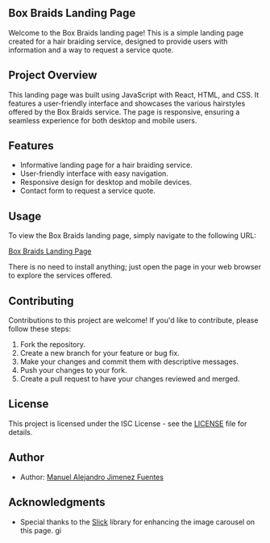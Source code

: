 ## Box Braids Landing Page

Welcome to the Box Braids landing page! This is a simple landing page created for a hair braiding service, designed to provide users with information and a way to request a service quote.

## Project Overview

This landing page was built using JavaScript with React, HTML, and CSS. It features a user-friendly interface and showcases the various hairstyles offered by the Box Braids service. The page is responsive, ensuring a seamless experience for both desktop and mobile users.

## Features

- Informative landing page for a hair braiding service.
- User-friendly interface with easy navigation.
- Responsive design for desktop and mobile devices.
- Contact form to request a service quote.

## Usage

To view the Box Braids landing page, simply navigate to the following URL:

[Box Braids Landing Page](https://lijazilla.github.io/box-braids/build/)

There is no need to install anything; just open the page in your web browser to explore the services offered.

## Contributing

Contributions to this project are welcome! If you'd like to contribute, please follow these steps:

1. Fork the repository.
2. Create a new branch for your feature or bug fix.
3. Make your changes and commit them with descriptive messages.
4. Push your changes to your fork.
5. Create a pull request to have your changes reviewed and merged.

## License

This project is licensed under the ISC License - see the [LICENSE](LICENSE) file for details.

## Author

- Author: [Manuel Alejandro Jimenez Fuentes](https://github.com/Lijazilla)

## Acknowledgments

- Special thanks to the [Slick](https://slick-carousel.netlify.app/) library for enhancing the image carousel on this page.
gi
